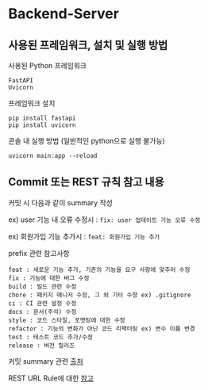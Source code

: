 # Backend-Server
## 사용된 프레임워크, 설치 및 실행 방법

사용된 Python 프레임워크
```console
FastAPI
Uvicorn
```

프레임워크 설치
```console
pip install fastapi
pip install uvicorn
```

콘솔 내 실행 방법 (일반적인 python으로 실행 불가능)
```console
uvicorn main:app --reload
```

## Commit 또는 REST 규칙 참고 내용
커밋 시 다음과 같이 summary 작성


ex) user 기능 내 오류 수정시 : ```fix: user 업데이트 기능 오류 수정```

ex) 회원가입 기능 추가시 : ```feat: 회원가입 기능 추가```

prefix 관련 참고사항
```
feat : 새로운 기능 추가, 기존의 기능을 요구 사항에 맞추어 수정
fix : 기능에 대한 버그 수정
build : 빌드 관련 수정
chore : 패키지 매니저 수정, 그 외 기타 수정 ex) .gitignore
ci : CI 관련 설정 수정
docs : 문서(주석) 수정
style : 코드 스타일, 포맷팅에 대한 수정
refactor : 기능의 변화가 아닌 코드 리팩터링 ex) 변수 이름 변경
test : 테스트 코드 추가/수정
release : 버전 릴리즈
```
커밋 summary 관련 [출처](https://velog.io/@jiheon/Git-Commit-message-%EA%B7%9C%EC%B9%99)

REST URL Rule에 대한 [참고](https://sanghaklee.tistory.com/57)
